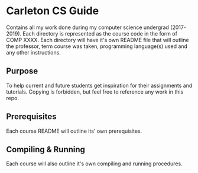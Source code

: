 # Carleton CS Guide

Contains all my work done during my computer science undergrad (2017-2019). Each directory is represented as the course code in the form of COMP XXXX.
Each directory will have it's own README file that will outline the professor, term course was taken, programming language(s) used and any other instructions.

## Purpose

To help current and future students get inspiration for their assignments and tutorials. Copying is forbidden, but feel free to reference any work in this repo.

## Prerequisites

Each course README will outline its' own prerequisites.

## Compiling & Running

Each course will also outline it's own compiling and running procedures.
